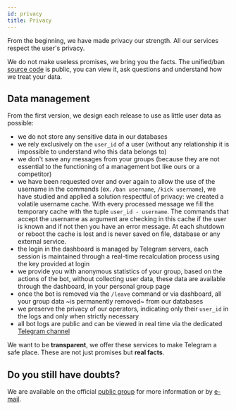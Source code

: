 ```yaml
---
id: privacy
title: Privacy
---
```


From the beginning, we have made privacy our strength. All our services respect the user's privacy.

We do not make useless promises, we bring you the facts. The unified/ban 
[source code](https://github.com/unified-ban/Terminal) is public, you can view it, ask questions and understand how 
we treat your data.

## Data management
From the first version, we design each release to use as little user data as possible:

- we do not store any sensitive data in our databases
- we rely exclusively on the `user_id` of a user (without any relationship it is impossible to understand who this 
data belongs to)
- we don't save any messages from your groups (because they are not essential to the functioning of a management bot 
like ours or a competitor)
- we have been requested over and over again to allow the use of the username in the commands (ex. 
`/ban username`, `/kick username`), we have studied and applied a solution respectful of privacy: we created a volatile 
username cache. With every processed message we fill the temporary cache with the tuple `user_id - username`. The 
commands that accept the username as argument are checking in this cache if the user is known and if not then you 
have an error message. At each shutdown or reboot the cache is lost and is never saved on file, database or any 
external service.
- the login in the dashboard is managed by Telegram servers, each session is maintained through a real-time 
recalculation process using the key provided at login
- we provide you with anonymous statistics of your group, based on the actions of the bot, without collecting user 
data, these data are available through the dashboard, in your personal group page
- once the bot is removed via the `/leave` command or via dashboard, all your group data ~is permanently removed~ from 
our databases
- we preserve the privacy of our operators, indicating only their `user_id` in the logs and only when strictly necessary
- all bot logs are public and can be viewed in real time via the dedicated [Telegram channel](https://t.me/unifiedban_logs)

We want to be **transparent**, we offer these services to make Telegram a safe place. These are not just promises 
but **real facts**.

## Do you still have doubts?
We are available on the official [public group](https://t.me/unifiedban_group) for more information or 
by [e-mail](mailto:amministrazione@linuxhub.it).